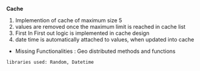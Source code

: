 **Cache** 
1. Implemention of cache of maximum size 5
2. values are removed once the maximum limit is reached in cache list
3. First In First out logic is implemented in cache design
4. date time is automatically attached to values, when updated into cache

- Missing Functionalities : Geo distributed methods and functions 

`libraries used: Random, Datetime`